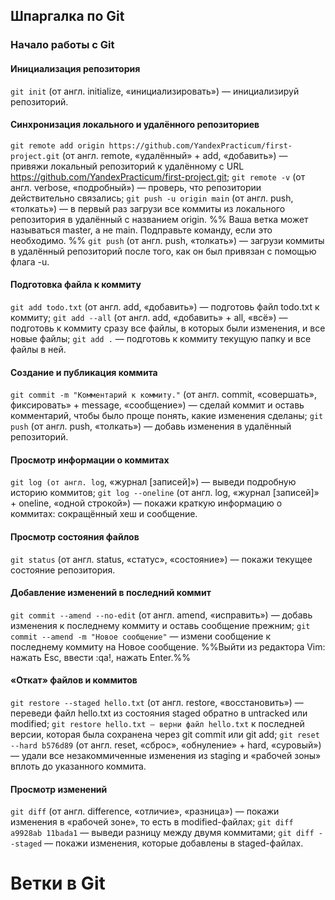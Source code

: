## Шпаргалка по Git

### Начало работы с Git

#### Инициализация репозитория
  
```git init``` (от англ. initialize, «инициализировать») — инициализируй репозиторий.
  
#### Синхронизация локального и удалённого репозиториев
  
```git remote add origin https://github.com/YandexPracticum/first-project.git``` (от англ. remote, «удалённый» + add, «добавить») — привяжи локальный репозиторий к удалённому с URL https://github.com/YandexPracticum/first-project.git;
```git remote -v``` (от англ. verbose, «подробный») — проверь, что репозитории действительно связались;
```git push -u origin main``` (от англ. push, «толкать») — в первый раз загрузи все коммиты из локального репозитория в удалённый с названием origin.
%% Ваша ветка может называться master, а не main. Подправьте команду, если это необходимо. %%
```git push``` (от англ. push, «толкать») — загрузи коммиты в удалённый репозиторий после того, как он был привязан с помощью флага -u.
  
#### Подготовка файла к коммиту
  
```git add todo.txt``` (от англ. add, «добавить») — подготовь файл todo.txt к коммиту;
```git add --all``` (от англ. add, «добавить» + all, «всё») — подготовь к коммиту сразу все файлы, в которых были изменения, и все новые файлы;
```git add .``` — подготовь к коммиту текущую папку и все файлы в ней.
  
#### Создание и публикация коммита
  
```git commit -m "Комментарий к коммиту."``` (от англ. commit, «совершать», фиксировать» + message, «сообщение») — сделай коммит и оставь комментарий, чтобы было проще понять, какие изменения сделаны;
```git push``` (от англ. push, «толкать») — добавь изменения в удалённый репозиторий.
  
#### Просмотр информации о коммитах
  
```git log (от англ. log```, «журнал [записей]») — выведи подробную историю коммитов;
```git log --oneline``` (от англ. log, «журнал [записей]» + oneline, «одной строкой») — покажи краткую информацию о коммитах: сокращённый хеш и сообщение.
  
#### Просмотр состояния файлов
  
```git status``` (от англ. status, «статус», «состояние») — покажи текущее состояние репозитория.
  
#### Добавление изменений в последний коммит
```git commit --amend --no-edit``` (от англ. amend, «исправить») — добавь изменения к последнему коммиту и оставь сообщение прежним;
```git commit --amend -m "Новое сообщение"``` — измени сообщение к последнему коммиту на Новое сообщение.
%%Выйти из редактора Vim: нажать Esc, ввести :qa!, нажать Enter.%%
  
#### «Откат» файлов и коммитов
  
```git restore --staged hello.txt``` (от англ. restore, «восстановить») — переведи файл hello.txt из состояния staged обратно в untracked или modified;
```git restore hello.txt — верни файл hello.txt``` к последней версии, которая была сохранена через git commit или git add;
```git reset --hard b576d89``` (от англ. reset, «сброс», «обнуление» + hard, «суровый») — удали все незакоммиченные изменения из staging и «рабочей зоны» вплоть до указанного коммита.
  
#### Просмотр изменений
```git diff``` (от англ. difference, «отличие», «разница») — покажи изменения в «рабочей зоне», то есть в modified-файлах;
```git diff a9928ab 11bada1``` — выведи разницу между двумя коммитами;
```git diff --staged``` — покажи изменения, которые добавлены в staged-файлах.
  
# Ветки в Git
  